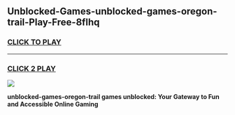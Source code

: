 
## Unblocked-Games-unblocked-games-oregon-trail-Play-Free-8flhq
<h3>
<a href="https://premium76.site?title=unblocked-games-oregon-trail&ref=17A">CLICK TO PLAY</a></h3>
<hr>

<h3>
<a href="https://premium76.site?title=unblocked-games-oregon-trail&ref=17A">CLICK 2 PLAY</a>
  
</h3>

<a href="https://premium76.site?title=unblocked-games-oregon-trail&ref=17A"><img src="https://clearcache.store/games.png"></a>


**unblocked-games-oregon-trail games unblocked: Your Gateway to Fun and Accessible Online Gaming**
